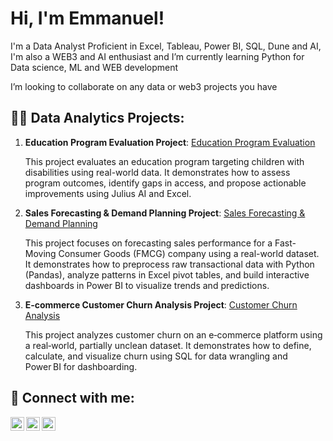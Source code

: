 <h1>Hi, I'm Emmanuel! </h1>

I'm a Data Analyst Proficient in Excel, Tableau, Power BI, SQL, Dune and AI, 
I'm also a WEB3 and AI enthusiast and 
I’m currently learning Python for Data science, ML and WEB development 

I’m looking to collaborate on any data or web3 projects you have 


<h2>👨‍💻 Data Analytics Projects:</h2>

1. **Education Program Evaluation Project**:
   [Education Program Evaluation](https://eatunw.github.io/Education-Program-Evaluation/)

   This project evaluates an education program targeting children with disabilities using real-world data. It demonstrates how to assess program outcomes, identify gaps in access, and propose actionable improvements using Julius AI and Excel.
   
2. **Sales Forecasting & Demand Planning Project**:
   [Sales Forecasting & Demand Planning](https://eatunw.github.io/sales-forecast-fmcg/)

   This project focuses on forecasting sales performance for a Fast-Moving Consumer Goods (FMCG) company using a real-world dataset. It demonstrates how to preprocess raw transactional data with Python (Pandas), analyze patterns in Excel pivot tables, and build interactive dashboards in Power BI to visualize trends and predictions.

3. **E‑commerce Customer Churn Analysis Project**: 
   [Customer Churn Analysis](https://eatunw.github.io/ecommerce-churn-analysis/)

   This project analyzes customer churn on an e‑commerce platform using a real‑world, partially unclean dataset. It demonstrates how to define, calculate, and visualize churn using SQL for data wrangling and Power BI for dashboarding.


<h2> 🤳 Connect with me:</h2>

[<img align="left" alt="eatunw | Twitter" width="22px" src="https://cdn.jsdelivr.net/npm/simple-icons@v3/icons/twitter.svg" />][twitter]
[<img align="left" alt="eatunw | LinkedIn" width="22px" src="https://cdn.jsdelivr.net/npm/simple-icons@v3/icons/linkedin.svg" />][linkedin]
[<img align="left" alt="eatunw | Gmail" width="22px" src="https://cdn.jsdelivr.net/npm/simple-icons@v3/icons/gmail.svg" />][gmail]

[twitter]: https://twitter.com/aemmanuel90585
[linkedin]: https://linkedin.com/in/emmanuel-atunde
[gmail]: atundeemmanuel7@gmail.com
